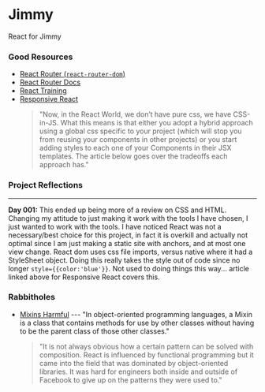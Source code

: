 # Jimmy
React for Jimmy

### Good Resources
- [React Router (`react-router-dom`)](https://medium.com/@pshrmn/a-simple-react-router-v4-tutorial-7f23ff27adf)
- [React Router Docs](https://knowbody.github.io/react-router-docs/api/Link.html)
- [React Training](https://reacttraining.com/react-router/web/example/auth-workflow)
- [Responsive React](https://medium.com/@mustwin/responsive-react-9b56d63c4edc)
    > "Now, in the React World, we don’t have pure css, we have CSS-in-JS. What this means is that either you adopt a hybrid approach using a global css specific to your project (which will stop you from reusing your components in other projects) or you start adding styles to each one of your Components in their JSX templates. The article below goes over the tradeoffs each approach has."

### Project Reflections

---
**Day 001:** 
This ended up being more of a review on CSS and HTML. Changing my attitude to just making it work with the tools I have chosen, I just wanted to work with the tools. I have noticed React was not a necessary/best choice for this project, in fact it is overkill and actually not optimal since I am just making a static site with anchors, and at most one view change.
React dom uses css file imports, versus native where it had a StyleSheet object. Doing this really takes the style out of code since no longer `style={{color:'blue'}}`. Not used to doing things this way... article linked above for Responsive React covers this.

### Rabbitholes
- [Mixins Harmful](https://reactjs.org/blog/2016/07/13/mixins-considered-harmful.html) --- "In object-oriented programming languages, a Mixin is a class that contains methods for use by other classes without having to be the parent class of those other classes."
    > "It is not always obvious how a certain pattern can be solved with composition. React is influenced by functional programming but it came into the field that was dominated by object-oriented libraries. It was hard for engineers both inside and outside of Facebook to give up on the patterns they were used to."
